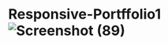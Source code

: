 # Responsive-Portffolio1![Screenshot (89)](https://user-images.githubusercontent.com/56648155/141693131-97e12b41-0123-49c6-b5a1-f6d51d650659.png)
